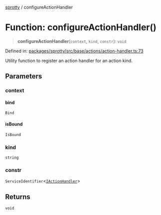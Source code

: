 
[sprotty](../globals) / configureActionHandler

# Function: configureActionHandler()

> **configureActionHandler**(`context`, `kind`, `constr`): `void`

Defined in: [packages/sprotty/src/base/actions/action-handler.ts:73](https://github.com/eclipse-sprotty/sprotty/blob/f9b2433481cc27a1ac0c92d525a92039ae7f6c76/packages/sprotty/src/base/actions/action-handler.ts#L73)

Utility function to register an action handler for an action kind.

## Parameters

### context

#### bind

`Bind`

#### isBound

`IsBound`

### kind

`string`

### constr

`ServiceIdentifier`\<[`IActionHandler`](../Interface.IActionHandler)\>

## Returns

`void`

